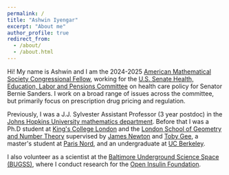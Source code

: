 ```yaml
---
permalink: /
title: "Ashwin Iyengar"
excerpt: "About me"
author_profile: true
redirect_from: 
  - /about/
  - /about.html
---
```


Hi! My name is Ashwin and I am the 2024-2025 [American Mathematical Society Congressional Fellow](https://www.ams.org/government/government/ams-congressional-fellowship), working for the [U.S. Senate Health, Education, Labor and Pensions Committee](https://www.help.senate.gov/ranking/about) on health care policy for Senator Bernie Sanders. I work on a broad range of issues across the committee, but primarily focus on prescription drug pricing and regulation.

Previously, I was a J.J. Sylvester Assistant Professor (3 year postdoc) in the [Johns Hopkins University mathematics department](https://mathematics.jhu.edu/). Before that I was a Ph.D student at [King's College London](https://www.kcl.ac.uk/mathematics) and the [London School of Geometry and Number Theory](http://www.lsgnt-cdt.ac.uk) supervised by [James Newton](https://people.maths.ox.ac.uk/newton) and [Toby Gee](https://www.ma.imperial.ac.uk/~tsg/), a master's student at [Paris Nord](https://www.math.univ-paris13.fr/laga/index.php/fr/laboratoire), and an undergraduate at [UC Berkeley](https://math.berkeley.edu).

I also volunteer as a scientist at the [Baltimore Underground Science Space (BUGSS)](http://bugssonline.org), where I conduct research for the [Open Insulin Foundation](https://openinsulin.org).